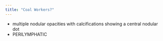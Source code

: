 ```yaml
---
title: "Coal Workers?"
---
```

- multiple nodular opacities with calcifications showing a central nodular dot
- PERILYMPHATIC

